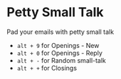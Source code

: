 # Petty Small Talk

Pad your emails with petty small talk

- `alt + 9` for Openings - New
- `alt + 0` for Openings - Reply
- `alt + -` for Random small-talk
- `alt + +` for Closings